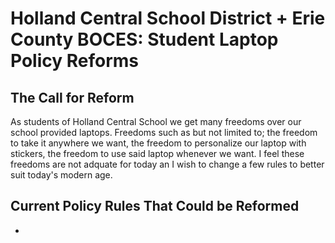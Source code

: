 # Holland Central School District + Erie County BOCES: Student Laptop Policy Reforms

## The Call for Reform
As students of Holland Central School we get many freedoms over our school provided laptops. Freedoms such as but not limited to; the freedom to take it anywhere we want, the freedom to personalize our laptop with stickers, the freedom to use said laptop whenever we want. I feel these freedoms are not adquate for today an I wish to change a few rules to better suit today's modern age.

## Current Policy Rules That Could be Reformed
- 

